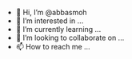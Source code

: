 - 👋 Hi, I’m @abbasmoh
- 👀 I’m interested in ...
- 🌱 I’m currently learning ...
- 💞️ I’m looking to collaborate on ...
- 📫 How to reach me ...

<!---
abbasmoh/abbasmoh is a ✨ special ✨ repository because its `README.md` (this file) appears on your GitHub profile.
You can click the Preview link to take a look at your changes.
--->
